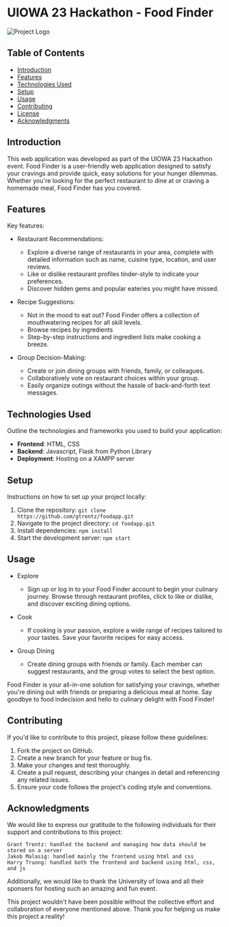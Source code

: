 # UIOWA 23 Hackathon - Food Finder 

![Project Logo](images/logo.png)

## Table of Contents
- [Introduction](#introduction)
- [Features](#features)
- [Technologies Used](#technologies-used)
- [Setup](#setup)
- [Usage](#usage)
- [Contributing](#contributing)
- [License](#license)
- [Acknowledgments](#acknowledgments)

## Introduction

This web application was developed as part of the UIOWA 23 Hackathon event. Food Finder is a user-friendly web application designed to satisfy your cravings and provide quick, easy solutions for your hunger dilemmas. Whether you're looking for the perfect restaurant to dine at or craving a homemade meal, Food Finder has you covered. 

## Features

Key features:

- Restaurant Recommendations:
  - Explore a diverse range of restaurants in your area, complete with detailed information such as name, cuisine type, location, and user reviews.
  - Like or dislike restaurant profiles tinder-style to indicate your preferences.
  - Discover hidden gems and popular eateries you might have missed.

- Recipe Suggestions:
  - Not in the mood to eat out? Food Finder offers a collection of mouthwatering recipes for all skill levels.
  - Browse recipes by ingredients
  - Step-by-step instructions and ingredient lists make cooking a breeze.

- Group Decision-Making:
  - Create or join dining groups with friends, family, or colleagues.
  - Collaboratively vote on restaurant choices within your group.
  - Easily organize outings without the hassle of back-and-forth text messages.

## Technologies Used

Outline the technologies and frameworks you used to build your application:

- **Frontend**: HTML, CSS
- **Backend**: Javascript, Flask from Python Library
- **Deployment**: Hosting on a XAMPP server

## Setup

Instructions on how to set up your project locally:

1. Clone the repository: `git clone https://github.com/gtrentz/foodapp.git`
2. Navigate to the project directory: `cd foodapp.git`
3. Install dependencies: `npm install`
4. Start the development server: `npm start`

## Usage

- Explore
  - Sign up or log in to your Food Finder account to begin your culinary journey. Browse through restaurant profiles, click to like or dislike, and discover exciting dining options.

- Cook
  - If cooking is your passion, explore a wide range of recipes tailored to your tastes. Save your favorite recipes for easy access.

- Group Dining
  - Create dining groups with friends or family. Each member can suggest restaurants, and the group votes to select the best option.

Food Finder is your all-in-one solution for satisfying your cravings, whether you're dining out with friends or preparing a delicious meal at home. Say goodbye to food indecision and hello to culinary delight with Food Finder!

## Contributing

If you'd like to contribute to this project, please follow these guidelines:

1. Fork the project on GitHub.
2. Create a new branch for your feature or bug fix.
3. Make your changes and test thoroughly.
4. Create a pull request, describing your changes in detail and referencing any related issues.
5. Ensure your code follows the project's coding style and conventions.


## Acknowledgments

We would like to express our gratitude to the following individuals for their support and contributions to this project:

    Grant Trentz: handled the backend and managing how data should be stored on a server
    Jakob Malasig: handled mainly the frontend using html and css
    Harry Truong: handled both the frontend and backend using html, css, and js

Additionally, we would like to thank the University of Iowa and all their sponsers for hosting such an amazing and fun event.

This project wouldn't have been possible without the collective effort and collaboration of everyone mentioned above. Thank you for helping us make this project a reality!
